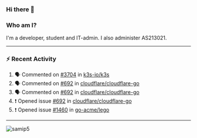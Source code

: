 ### Hi there 👋

### Who am I?
I'm a developer, student and IT-admin. I also administer AS213021.

---
### :zap: Recent Activity
<!--START_SECTION:activity-->
1. 🗣 Commented on [#3704](https://github.com/k3s-io/k3s/issues/3704) in [k3s-io/k3s](https://github.com/k3s-io/k3s)
2. 🗣 Commented on [#692](https://github.com/cloudflare/cloudflare-go/issues/692) in [cloudflare/cloudflare-go](https://github.com/cloudflare/cloudflare-go)
3. 🗣 Commented on [#692](https://github.com/cloudflare/cloudflare-go/issues/692) in [cloudflare/cloudflare-go](https://github.com/cloudflare/cloudflare-go)
4. ❗️ Opened issue [#692](https://github.com/cloudflare/cloudflare-go/issues/692) in [cloudflare/cloudflare-go](https://github.com/cloudflare/cloudflare-go)
5. ❗️ Opened issue [#1460](https://github.com/go-acme/lego/issues/1460) in [go-acme/lego](https://github.com/go-acme/lego)
<!--END_SECTION:activity-->
---

<img align="center" src="https://github-readme-stats.vercel.app/api?username=samip5&show_icons=true" alt="samip5" />
